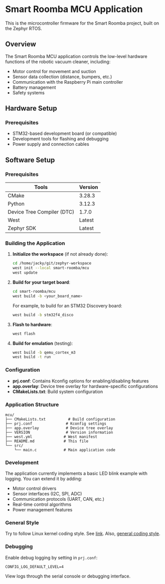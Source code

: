 # Smart Roomba MCU Application

This is the microcontroller firmware for the Smart Roomba project, built on the Zephyr RTOS.

## Overview

The Smart Roomba MCU application controls the low-level hardware functions of the robotic vacuum cleaner, including:
- Motor control for movement and suction
- Sensor data collection (distance, bumpers, etc.)
- Communication with the Raspberry Pi main controller
- Battery management
- Safety systems

## Hardware Setup

### Prerequisites

- STM32-based development board (or compatible)
- Development tools for flashing and debugging
- Power supply and connection cables

## Software Setup

### Prerequisites

| Tools    | Version |
| -------- | ------- |
| CMake    | 3.28.3  |
| Python   | 3.12.3  |
| Device Tree Compiler (DTC)   | 1.7.0   |
| West     | Latest  |
| Zephyr SDK | Latest |

### Building the Application

1. **Initialize the workspace** (if not already done):
   ```bash
   cd /home/jacky/git/zephyr-workspace
   west init --local smart-roomba/mcu
   west update
   ```

2. **Build for your target board**:
   ```bash
   cd smart-roomba/mcu
   west build -b <your_board_name>
   ```
   
   For example, to build for an STM32 Discovery board:
   ```bash
   west build -b stm32f4_disco
   ```

3. **Flash to hardware**:
   ```bash
   west flash
   ```

4. **Build for emulation** (testing):
   ```bash
   west build -b qemu_cortex_m3
   west build -t run
   ```

### Configuration

- **prj.conf**: Contains Kconfig options for enabling/disabling features
- **app.overlay**: Device tree overlay for hardware-specific configurations
- **CMakeLists.txt**: Build system configuration

### Application Structure

```
mcu/
├── CMakeLists.txt          # Build configuration
├── prj.conf               # Kconfig settings
├── app.overlay            # Device tree overlay
├── VERSION                # Version information
├── west.yml              # West manifest
├── README.md             # This file
└── src/
    └── main.c            # Main application code
```

### Development

The application currently implements a basic LED blink example with logging. 
You can extend it by adding:

- Motor control drivers
- Sensor interfaces (I2C, SPI, ADC)
- Communication protocols (UART, CAN, etc.)
- Real-time control algorithms
- Power management features

### General Style
Try to follow Linux kernel coding style. See [link](https://docs.zephyrproject.org/latest/contribute/style/code.html). Also, [general coding style](https://docs.zephyrproject.org/latest/contribute/style/index.html).

### Debugging

Enable debug logging by setting in `prj.conf`:
```
CONFIG_LOG_DEFAULT_LEVEL=4
```

View logs through the serial console or debugging interface.

